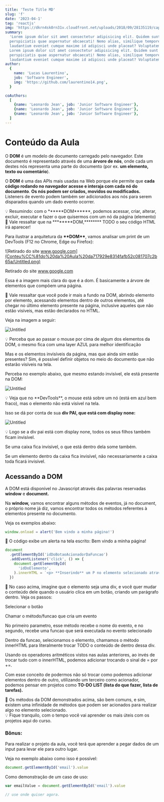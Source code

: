 ```yaml
---
title: 'Teste Title MD'
slug: 'f'
date: '2023-04-1'
tag: 'reactjs'
img: 'https://dkrn4sk0rn31v.cloudfront.net/uploads/2018/09/28135119/capa-docker.jpg'
summary:
  'Lorem ipsum dolor sit amet consectetur adipisicing elit. Quidem sunt id quis
  perspiciatis quae aspernatur obcaecati! Nemo alias, similique tempore
  laudantium eveniet cumque maxime id adipisci unde placeat? Voluptatem, fugiat.
  Lorem ipsum dolor sit amet consectetur adipisicing elit. Quidem sunt id quis
  perspiciatis quae aspernatur obcaecati! Nemo alias, similique tempore
  laudantium eveniet cumque maxime id adipisci unde placeat? Voluptatem, fugiat.'
author:
  {
    name: 'Lucas Laurentino',
    job: 'Software Engineer',
    img: 'https://github.com/laurentino14.png',
  }

coAuthors:
  [
    {name: 'Leonardo Jean', job: 'Junior Software Engineer'},
    {name: 'Leonardo Jean', job: 'Junior Software Engineer'},
    {name: 'Leonardo Jean', job: 'Junior Software Engineer'},
  ]
---
```


# Conteúdo da Aula

O **DOM** é um modelo de documento carregado pelo navegador. Este documento é
representado através de uma **árvore de nós**, onde cada um destes nós
representa uma parte do documento (por ex. **um elemento, texto ou
comentário**).

O **DOM** é uma das APIs mais usadas na Web porque ele permite que **cada código
rodando no navegador acesse e interaja com cada nó do documento**. **Os nós
podem ser criados, movidos ou modificados.** Listeners de evento podem também
ser adicionados aos nós para serem disparados quando um dado evento ocorrer.

<aside>
💡 Resumindo: com o ******DOM******, podemos acessar, criar, alterar, excluir, executar e fazer o que quisermos com um nó da página (elemento)

</aside>

<aside>
🚨 Vale ressaltar que na ********DOM,******** TODO o seu código HTML irá aparecer!

</aside>

Para ilustrar a arquitetura da **\*\***DOM**\*\***, vamos analisar um print de
um DevTools (F12 no Chrome, Edge ou Firefox):

![Retirado do site www.google.com](Conteu%CC%81do%20da%20Aula%20da717929e8314fafb52c081707c2b65a/Untitled.png)

Retirado do site www.google.com

Essa é a imagem mais clara do que é a dom. É basicamente a árvore de elementos
que compõem uma página.

<aside>
🚨 Vale ressaltar que você pode ir mais a fundo na DOM, abrindo elemento por elemento, acessando elementos dentro de outros elementos, até chegar no último elemento presente na página, inclusive aqueles que não estão visíveis, mas estão declarados no HTML.

Veja na imagem a seguir:

</aside>

![Untitled](Conteu%CC%81do%20da%20Aula%20da717929e8314fafb52c081707c2b65a/Untitled%201.png)

<aside>
💡 Perceba que ao passar o mouse por cima de algum dos elementos da DOM, o mesmo fica com uma layer AZUL para melhor identificação

</aside>

Mas e os elementos invisíveis da página, mas que ainda sim estão presentes? Sim,
é possível definir objetos no meio do documento que não estarão visíveis na
tela.

Perceba no exemplo abaixo, que mesmo estando invisível, ele está presente na
DOM:

![Untitled](Conteu%CC%81do%20da%20Aula%20da717929e8314fafb52c081707c2b65a/Untitled%202.png)

<aside>
💡 Veja que no **DevTools**, o mouse está sobre um nó (está em azul bem fraco), mas o elemento não está visível na tela.

</aside>

Isso se dá por conta de sua **div PAI, que está com display none:**

![Untitled](Conteu%CC%81do%20da%20Aula%20da717929e8314fafb52c081707c2b65a/Untitled%203.png)

<aside>
💡 Logo se a div pai está com display none, todos os seus filhos também ficam invisível.

Se uma caixa fica invisível, o que está dentro dela some também.

Se um elemento dentro da caixa fica invisível, não necessariamente a caixa toda
ficará invisível.

</aside>

## Acessando a DOM

A DOM está disponível no Javascript através das palavras reservadas **window** e
**document.**

Na **window,** vamos encontrar alguns métodos de eventos, já no document, o
próprio nome já diz, vamos encontrar todos os métodos referentes à elementos
presente no documento.

Veja os exemplos abaixo:

```jsx
window.onload = alert('Bem vindo a minha página!')
```

<aside>
🚨 O código exibe um alerta na tela escrito: Bem vindo a minha página!

</aside>

```jsx
document
  .getElementById('idDoBotaoAcionadorDaFuncao')
  .addEventListener('click', () => {
    document.getElementById(
      'idDoElemento',
    ).innerHTML = `<p> **Inserindo** um P no elemento selecionado através do **javascript** </p>`
  })
```

<aside>
🚨 No caso acima, imagine que o elemento seja uma div, e você quer mudar o conteúdo dele quando o usuário clica em um botão, criando um parágrafo dentro.
Veja os passos:

Selecionar o botão

Chamar o método/funcao que cria um evento

No primeiro parametro, esse método recebe o nome do evento, e no segundo, recebe
uma funcao que será executada no evento selecionado

Dentro da funcao, selecionamos o elemento, chamamos o método innerHTML para
literalmente trocar TODO o conteúdo de dentro dessa div.

</aside>

Usando os operadores aritméticos vistos nas aulas anteriores, ao invés de trocar
tudo com o innerHTML, podemos adicionar trocando o sinal de = por +=.

Com esse conceito de podermos não só trocar como podemos adicionar elementos
dentro de outro, utilizando um terceiro como acionador, podemos pensar em
projetos como **TO-DO LIST (lista do que fazer, lista de tarefas).**

<aside>
🚨 Os métodos da DOM demonstrados acima, são bem comuns, e sim, existem uma infinidade de métodos que podem ser acionados para realizar algo no elemento selecionado.

</aside>

<aside>
💡 Fique tranquilo, com o tempo você vai aprender os mais úteis com os projetos aqui do curso.

</aside>

### Bônus:

Para realizar o projeto da aula, você terá que aprender a pegar dados de um
input para levar ele para outro lugar.

Veja no exemplo abaixo como isso é possível:

```jsx
document.getElementById('email').value
```

Como demonstração de um caso de uso:

```jsx
var emailValue = document.getElementById('email').value

// use onde quiser agora.
```
